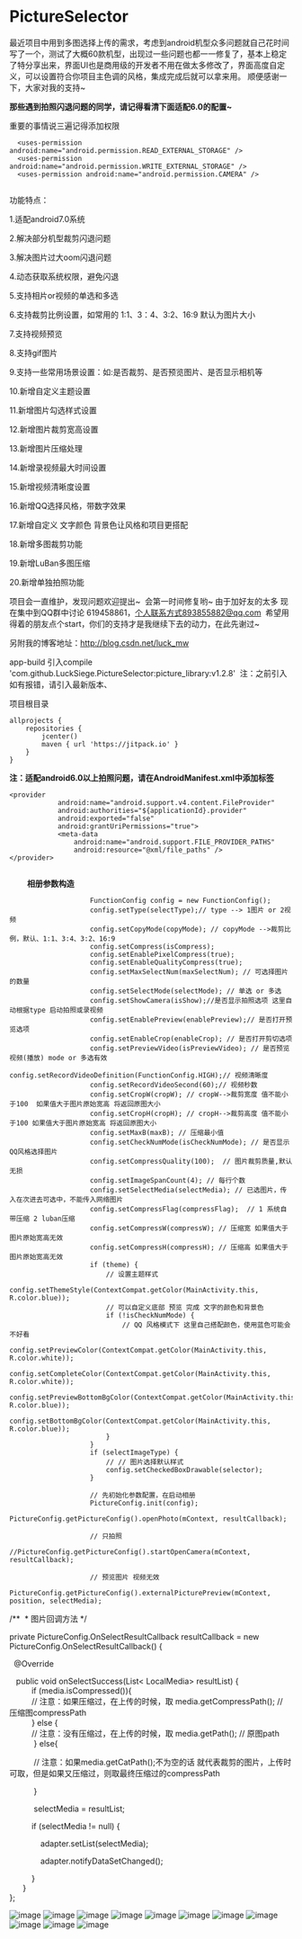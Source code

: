 # PictureSelector  
最近项目中用到多图选择上传的需求，考虑到android机型众多问题就自己花时间写了一个，测试了大概60款机型，出现过一些问题也都一一修复了，基本上稳定了特分享出来，界面UI也是商用级的开发者不用在做太多修改了，界面高度自定义，可以设置符合你项目主色调的风格，集成完成后就可以拿来用。
顺便感谢一下，大家对我的支持~  

******那些遇到拍照闪退问题的同学，请记得看清下面适配6.0的配置~******

重要的事情说三遍记得添加权限

```
  <uses-permission android:name="android.permission.READ_EXTERNAL_STORAGE" />
  <uses-permission android:name="android.permission.WRITE_EXTERNAL_STORAGE" />
  <uses-permission android:name="android.permission.CAMERA" />
    
```

功能特点：  

1.适配android7.0系统    

2.解决部分机型裁剪闪退问题

3.解决图片过大oom闪退问题

4.动态获取系统权限，避免闪退  

5.支持相片or视频的单选和多选  

6.支持裁剪比例设置，如常用的  1:1、3：4、3:2、16:9 默认为图片大小

7.支持视频预览  

8.支持gif图片  

9.支持一些常用场景设置：如:是否裁剪、是否预览图片、是否显示相机等  

10.新增自定义主题设置  

11.新增图片勾选样式设置  

12.新增图片裁剪宽高设置  

13.新增图片压缩处理  

14.新增录视频最大时间设置  

15.新增视频清晰度设置  

16.新增QQ选择风格，带数字效果  

17.新增自定义 文字颜色 背景色让风格和项目更搭配  

18.新增多图裁剪功能

19.新增LuBan多图压缩

20.新增单独拍照功能

项目会一直维护，发现问题欢迎提出~  会第一时间修复哟~  由于加好友的太多 现在集中到QQ群中讨论 619458861，个人联系方式893855882@qq.com  希望用得着的朋友点个start，你们的支持才是我继续下去的动力，在此先谢过~  

另附我的博客地址：http://blog.csdn.net/luck_mw

app-build 引入compile 'com.github.LuckSiege.PictureSelector:picture_library:v1.2.8'  注：之前引入如有报错，请引入最新版本、

项目根目录  

```
allprojects {
    repositories {
        jcenter()
        maven { url 'https://jitpack.io' }
    }
}

```
******注：适配android6.0以上拍照问题，请在AndroidManifest.xml中添加标签******  

```
<provider
            android:name="android.support.v4.content.FileProvider"
            android:authorities="${applicationId}.provider"
            android:exported="false"
            android:grantUriPermissions="true">
            <meta-data
                android:name="android.support.FILE_PROVIDER_PATHS"
                android:resource="@xml/file_paths" />
</provider>
        
```
 
         
******相册参数构造******

```
                    FunctionConfig config = new FunctionConfig();
                    config.setType(selectType);// type --> 1图片 or 2视频
                    config.setCopyMode(copyMode); // copyMode -->裁剪比例，默认、1:1、3:4、3:2、16:9
                    config.setCompress(isCompress);
                    config.setEnablePixelCompress(true);
                    config.setEnableQualityCompress(true);
                    config.setMaxSelectNum(maxSelectNum); // 可选择图片的数量
                    config.setSelectMode(selectMode); // 单选 or 多选
                    config.setShowCamera(isShow);//是否显示拍照选项 这里自动根据type 启动拍照或录视频
                    config.setEnablePreview(enablePreview);// 是否打开预览选项
                    config.setEnableCrop(enableCrop); // 是否打开剪切选项
                    config.setPreviewVideo(isPreviewVideo); // 是否预览视频(播放) mode or 多选有效
                    config.setRecordVideoDefinition(FunctionConfig.HIGH);// 视频清晰度
                    config.setRecordVideoSecond(60);// 视频秒数
                    config.setCropW(cropW); // cropW-->裁剪宽度 值不能小于100  如果值大于图片原始宽高 将返回原图大小
                    config.setCropH(cropH); // cropH-->裁剪高度 值不能小于100 如果值大于图片原始宽高 将返回原图大小
                    config.setMaxB(maxB); // 压缩最小值
                    config.setCheckNumMode(isCheckNumMode); // 是否显示QQ风格选择图片
                    config.setCompressQuality(100);  // 图片裁剪质量,默认无损
                    config.setImageSpanCount(4); // 每行个数
                    config.setSelectMedia(selectMedia); // 已选图片，传入在次进去可选中，不能传入网络图片
                    config.setCompressFlag(compressFlag);  // 1 系统自带压缩 2 luban压缩
                    config.setCompressW(compressW); // 压缩宽 如果值大于图片原始宽高无效
                    config.setCompressH(compressH); // 压缩高 如果值大于图片原始宽高无效
                    if (theme) {
                        // 设置主题样式
                        config.setThemeStyle(ContextCompat.getColor(MainActivity.this, R.color.blue));
                        // 可以自定义底部 预览 完成 文字的颜色和背景色
                        if (!isCheckNumMode) {
                            // QQ 风格模式下 这里自己搭配颜色，使用蓝色可能会不好看
                            config.setPreviewColor(ContextCompat.getColor(MainActivity.this, R.color.white));
                            config.setCompleteColor(ContextCompat.getColor(MainActivity.this, R.color.white));
                            config.setPreviewBottomBgColor(ContextCompat.getColor(MainActivity.this, R.color.blue));
                            config.setBottomBgColor(ContextCompat.getColor(MainActivity.this, R.color.blue));
                        }
                    }
                    if (selectImageType) {
                        // // 图片选择默认样式
                        config.setCheckedBoxDrawable(selector);
                    }

                    // 先初始化参数配置，在启动相册
                    PictureConfig.init(config);
                    PictureConfig.getPictureConfig().openPhoto(mContext, resultCallback);

                    // 只拍照
                    //PictureConfig.getPictureConfig().startOpenCamera(mContext, resultCallback);
                    
                    // 预览图片 视频无效
                    PictureConfig.getPictureConfig().externalPicturePreview(mContext, position, selectMedia);
```

/**
  * 图片回调方法
 */

private PictureConfig.OnSelectResultCallback resultCallback = new PictureConfig.OnSelectResultCallback() {  

    @Override
    
    public void onSelectSuccess(List< LocalMedia> resultList) {  
            if (media.isCompressed()){  
            // 注意：如果压缩过，在上传的时候，取 media.getCompressPath(); // 压缩图compressPath  
            } else {  
            // 注意：没有压缩过，在上传的时候，取 media.getPath(); // 原图path  
            } else{
            
            // 注意：如果media.getCatPath();不为空的话 就代表裁剪的图片，上传时可取，但是如果又压缩过，则取最终压缩过的compressPath  
            
            }
            
            selectMedia = resultList;  
            
            if (selectMedia != null) {  
            
                adapter.setList(selectMedia);  
                
                adapter.notifyDataSetChanged();  
                
            }  
        }  
  };  
  

  
![image](https://github.com/LuckSiege/PictureSelector/blob/master/image/A574F86A9A9F42A77D03B0ACC9E761C9.jpg)
![image](https://github.com/LuckSiege/PictureSelector/blob/master/image/ABE302D298BD56DEC871F4464E64646F.jpg)
![image](https://github.com/LuckSiege/PictureSelector/blob/master/image/3483AB11C78AF4C6DCC408504768A138.jpg)
![image](https://github.com/LuckSiege/PictureSelector/blob/master/image/66C119A6BD918EAF9418324836C34BA6.jpg)
![image](https://github.com/LuckSiege/PictureSelector/blob/master/image/new_image.jpg)
![image](https://github.com/LuckSiege/PictureSelector/blob/master/image/5F1513BFD9490AF153E3E30840964FB1.jpg)
![image](https://github.com/LuckSiege/PictureSelector/blob/master/image/BA7C4A038613182020DA9CE0152DA5D4.jpg)
![image](https://github.com/LuckSiege/PictureSelector/blob/master/image/0F918EB15954836F59A95A3F7E0D2012.jpg)
![image](https://github.com/LuckSiege/PictureSelector/blob/master/image/2AEDE4E52CC095F5896E066C59DDDF85.jpg)
![image](https://github.com/LuckSiege/PictureSelector/blob/master/image/36C818DEDF2A5AA745CD699FBBF67E7F.jpg)
![image](https://github.com/LuckSiege/PictureSelector/blob/master/image/9B433C9C47C3FCA7BC42D6E3B6F27698.jpg)
